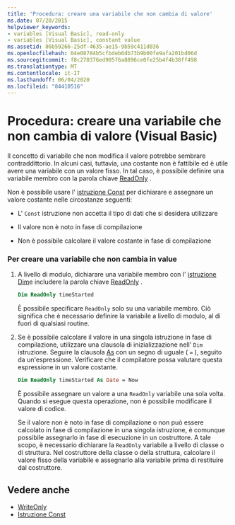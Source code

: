 ```yaml
---
title: 'Procedura: creare una variabile che non cambia di valore'
ms.date: 07/20/2015
helpviewer_keywords:
- variables [Visual Basic], read-only
- variables [Visual Basic], constant value
ms.assetid: 86b59266-25df-4635-ae15-9b59c411d036
ms.openlocfilehash: 04e08784b5cfbdeb6db73b9b00fe9afa201bd06d
ms.sourcegitcommit: f8c270376ed905f6a8896ce0fe25b4f4b38ff498
ms.translationtype: MT
ms.contentlocale: it-IT
ms.lasthandoff: 06/04/2020
ms.locfileid: "84410516"
---
```

# <a name="how-to-create-a-variable-that-does-not-change-in-value-visual-basic"></a>Procedura: creare una variabile che non cambia di valore (Visual Basic)

Il concetto di variabile che non modifica il valore potrebbe sembrare contraddittorio. In alcuni casi, tuttavia, una costante non è fattibile ed è utile avere una variabile con un valore fisso. In tal caso, è possibile definire una variabile membro con la parola chiave [ReadOnly](../../../language-reference/modifiers/readonly.md) .

Non è possibile usare l' [istruzione Const](../../../language-reference/statements/const-statement.md) per dichiarare e assegnare un valore costante nelle circostanze seguenti:

- L' `Const` istruzione non accetta il tipo di dati che si desidera utilizzare

- Il valore non è noto in fase di compilazione

- Non è possibile calcolare il valore costante in fase di compilazione

### <a name="to-create-a-variable-that-does-not-change-in-value"></a>Per creare una variabile che non cambia in value

1. A livello di modulo, dichiarare una variabile membro con l' [istruzione Dim](../../../language-reference/statements/dim-statement.md)e includere la parola chiave [ReadOnly](../../../language-reference/modifiers/readonly.md) .

    ```vb
    Dim ReadOnly timeStarted
    ```

    È possibile specificare `ReadOnly` solo su una variabile membro. Ciò significa che è necessario definire la variabile a livello di modulo, al di fuori di qualsiasi routine.

2. Se è possibile calcolare il valore in una singola istruzione in fase di compilazione, utilizzare una clausola di inizializzazione nell' `Dim` istruzione. Seguire la clausola [As](../../../language-reference/statements/as-clause.md) con un segno di uguale ( `=` ), seguito da un'espressione. Verificare che il compilatore possa valutare questa espressione in un valore costante.

    ```vb
    Dim ReadOnly timeStarted As Date = Now
    ```

    È possibile assegnare un valore a una `ReadOnly` variabile una sola volta. Quando si esegue questa operazione, non è possibile modificare il valore di codice.

    Se il valore non è noto in fase di compilazione o non può essere calcolato in fase di compilazione in una singola istruzione, è comunque possibile assegnarlo in fase di esecuzione in un costruttore. A tale scopo, è necessario dichiarare la `ReadOnly` variabile a livello di classe o di struttura. Nel costruttore della classe o della struttura, calcolare il valore fisso della variabile e assegnarlo alla variabile prima di restituire dal costruttore.

## <a name="see-also"></a>Vedere anche

- [WriteOnly](../../../language-reference/modifiers/writeonly.md)
- [Istruzione Const](../../../language-reference/statements/const-statement.md)
